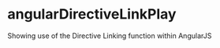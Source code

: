 angularDirectiveLinkPlay
========================

Showing use of the Directive Linking function within AngularJS
